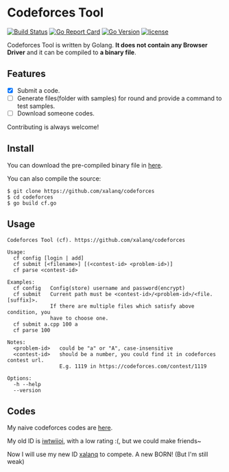 # Codeforces Tool

[![Build Status](https://travis-ci.org/xalanq/codeforces.svg?branch=master)](https://travis-ci.org/xalanq/codeforces)
[![Go Report Card](https://goreportcard.com/badge/github.com/xalanq/codeforces)](https://goreportcard.com/report/github.com/xalanq/codeforces)
[![Go Version](https://img.shields.io/badge/go-%3E%3D1.6-green.svg)](https://github.com/golang)
[![license](https://img.shields.io/badge/license-MIT-%23373737.svg)](https://raw.githubusercontent.com/xalanq/codeforces/master/LICENSE)

Codeforces Tool is written by Golang. **It does not contain any Browser Driver** and it can be compiled to **a binary file**.

## Features

* [x] Submit a code.
* [ ] Generate files(folder with samples) for round and provide a command to test samples.
* [ ] Download someone codes.

Contributing is always welcome!

## Install

You can download the pre-compiled binary file in [here](https://github.com/xalanq/codeforces/releases).

You can also compile the source:

```
$ git clone https://github.com/xalanq/codeforces
$ cd codeforces
$ go build cf.go
```

## Usage

```plain
Codeforces Tool (cf). https://github.com/xalanq/codeforces

Usage:
  cf config [login | add]
  cf submit [<filename>] [(<contest-id> <problem-id>)]
  cf parse <contest-id>

Examples:
  cf config   Config(store) username and password(encrypt)
  cf submit   Current path must be <contest-id>/<problem-id>/<file.[suffix]>.
              If there are multiple files which satisfy above condition, you
              have to choose one.
  cf submit a.cpp 100 a
  cf parse 100

Notes:
  <problem-id>   could be "a" or "A", case-insensitive
  <contest-id>   should be a number, you could find it in codeforces contest url.
                 E.g. 1119 in https://codeforces.com/contest/1119

Options:
  -h --help
  --version
```

## Codes

My naive codeforces codes are [here](./codes).

My old ID is [iwtwiioi](https://codeforces.com/profile/iwtwiioi), with a low rating :(, but we could make friends~

Now I will use my new ID [xalanq](https://codeforces.com/profile/xalanq) to compete. A new BORN! (But I'm still weak)
